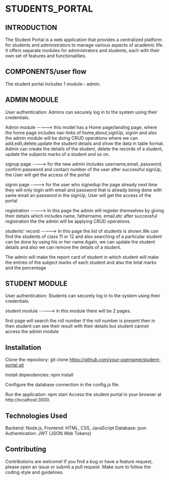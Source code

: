 # STUDENTS_PORTAL

## INTRODUCTION

The Student Portal is a web application that provides a centralized platform for students and administrators to manage various aspects of academic life. It offers separate modules for administrators and students, each with their own set of features and functionalities.

## COMPONENTS/user flow

The student portal includes 1 module:- admin.

## ADMIN MODULE

User authentication: Admins can securely log in to the system using their credentials.

Admin module -----> this model has a Home page/landing page, where the home page includes nav-links of home,about,signUp, signin and also the admin module will be doing CRUD operations where we can add,edit,delete,update the student details and show the data in table format. Admin can create the details of the student, delete the records of a student, update the subjects marks of a student and so on.

signup page ----> for the new admin includes username,email, password, confirm password and contact number of the user after successful signUp, the User will get the access of the portal

signin page ----> for the user who signedup the page already next time they will only login with email and password that is already being done with same email an password in the signUp, User will get the access of the portal

registration -----> In this page the admin will register themselves by giving their details which includes name, fathername, email,etc after successful registration the the admin will be applying CRUD operations.

students' record -----> In this page the list of students is shown.We can find the students of class 11 or 12 and also searching of a particular student can be done by using his or her name.Again, we can update the student details and also we can remove the details of a student.

The admin will make the report card of student in which student will make the entries of the subject marks of each student and also the total marks and the percentage

## STUDENT MODULE

User authentication: Students can securely log in to the system using their credentials.

student module -----> in this module there will be 2 pages.

first page will search the roll number if the roll number is present then in then student can see their result with their details but student cannot access the admin module

## Installation

Clone the repository: git clone https://github.com/your-username/student-portal.git

Install dependencies: npm install

Configure the database connection in the config.js file.

Run the application: npm start
Access the student portal in your browser at http://localhost:3000.

## Technologies Used

Backend: Node.js,
Frontend: HTML, CSS, JavaScript
Database: json
Authentication: JWT (JSON Web Tokens)

## Contributing

Contributions are welcome! If you find a bug or have a feature request, please open an issue or submit a pull request. Make sure to follow the coding style and guidelines.
